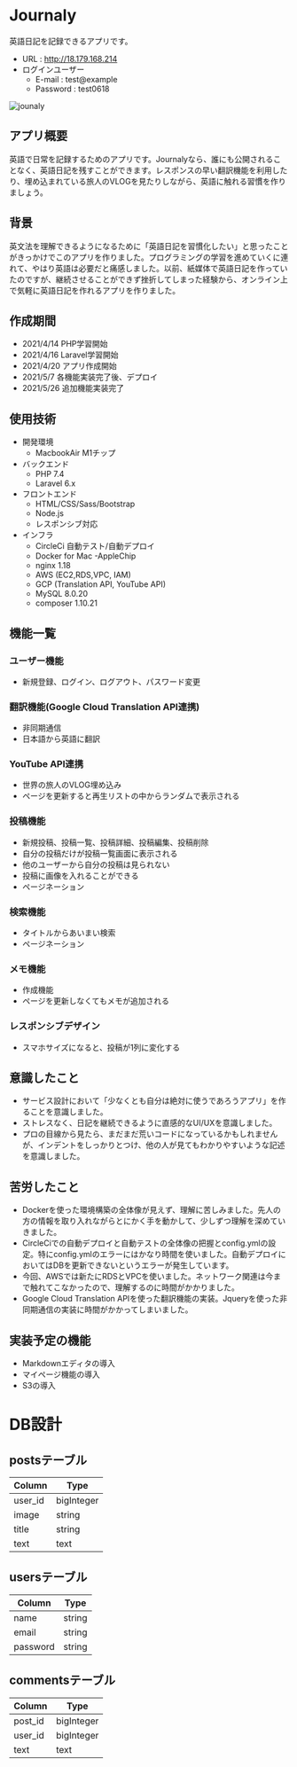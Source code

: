 # Journaly
英語日記を記録できるアプリです。

* URL : http://18.179.168.214
* ログインユーザー
  * E-mail : test@example
  * Password : test0618

![jounaly](https://user-images.githubusercontent.com/76641435/117591800-09df9300-b171-11eb-8cfb-07b9c145ac28.png)

## アプリ概要
英語で日常を記録するためのアプリです。Journalyなら、誰にも公開されることなく、英語日記を残すことができます。レスポンスの早い翻訳機能を利用したり、埋め込まれている旅人のVLOGを見たりしながら、英語に触れる習慣を作りましょう。

## 背景
英文法を理解できるようになるために「英語日記を習慣化したい」と思ったことがきっかけでこのアプリを作りました。プログラミングの学習を進めていくに連れて、やはり英語は必要だと痛感しました。以前、紙媒体で英語日記を作っていたのですが、継続させることができず挫折してしまった経験から、オンライン上で気軽に英語日記を作れるアプリを作りました。


## 作成期間
* 2021/4/14 PHP学習開始
* 2021/4/16 Laravel学習開始 
* 2021/4/20 アプリ作成開始
* 2021/5/7  各機能実装完了後、デプロイ
* 2021/5/26 追加機能実装完了

## 使用技術
* 開発環境
  * MacbookAir M1チップ
* バックエンド
  * PHP 7.4
  * Laravel 6.x
* フロントエンド
  * HTML/CSS/Sass/Bootstrap
  * Node.js
  * レスポンシブ対応
* インフラ
  * CircleCi 自動テスト/自動デプロイ
  * Docker for Mac -AppleChip
  * nginx 1.18
  * AWS (EC2,RDS,VPC, IAM)
  * GCP (Translation API, YouTube API)
  * MySQL 8.0.20
  * composer 1.10.21

## 機能一覧
### ユーザー機能
* 新規登録、ログイン、ログアウト、パスワード変更
### 翻訳機能(Google Cloud Translation API連携)
* 非同期通信
* 日本語から英語に翻訳
### YouTube API連携
* 世界の旅人のVLOG埋め込み
* ページを更新すると再生リストの中からランダムで表示される
### 投稿機能
* 新規投稿、投稿一覧、投稿詳細、投稿編集、投稿削除
* 自分の投稿だけが投稿一覧画面に表示される
* 他のユーザーから自分の投稿は見られない
* 投稿に画像を入れることができる
* ページネーション
### 検索機能
* タイトルからあいまい検索
* ページネーション
### メモ機能
* 作成機能
* ページを更新しなくてもメモが追加される
### レスポンシブデザイン
* スマホサイズになると、投稿が1列に変化する


## 意識したこと
* サービス設計において「少なくとも自分は絶対に使うであろうアプリ」を作ることを意識しました。
* ストレスなく、日記を継続できるように直感的なUI/UXを意識しました。
* プロの目線から見たら、まだまだ荒いコードになっているかもしれませんが、インデントをしっかりとつけ、他の人が見てもわかりやすいような記述を意識しました。

## 苦労したこと
* Dockerを使った環境構築の全体像が見えず、理解に苦しみました。先人の方の情報を取り入れながらとにかく手を動かして、少しずつ理解を深めていきました。
* CircleCiでの自動デプロイと自動テストの全体像の把握とconfig.ymlの設定。特にconfig.ymlのエラーにはかなり時間を使いました。自動デプロイにおいてはDBを更新できないというエラーが発生しています。
* 今回、AWSでは新たにRDSとVPCを使いました。ネットワーク関連は今まで触れてこなかったので、理解するのに時間がかかりました。
* Google Cloud Translation APIを使った翻訳機能の実装。Jqueryを使った非同期通信の実装に時間がかかってしまいました。


## 実装予定の機能
* Markdownエディタの導入
* マイページ機能の導入
* S3の導入

# DB設計
## postsテーブル

| Column             | Type        |
| ------------------ | ----------- |
| user_id            | bigInteger  |
| image              | string      |
| title              | string      |
| text               | text        |



## usersテーブル

| Column             | Type        |
| ------------------ | ----------- |
| name               | string      |
| email              | string      |
| password           | string      |



## commentsテーブル

| Column             | Type        |
| ------------------ | ----------- |
| post_id            | bigInteger  |
| user_id            | bigInteger  |
| text               | text        |
